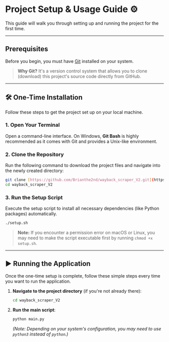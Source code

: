 # Project Setup & Usage Guide ⚙️

This guide will walk you through setting up and running the project for the first time.

---

##  Prerequisites

Before you begin, you must have [Git](https://git-scm.com/downloads) installed on your system.

> **Why Git?** It's a version control system that allows you to clone (download) this project's source code directly from GitHub.

---

## 🛠️ One-Time Installation

Follow these steps to get the project set up on your local machine.

### 1. Open Your Terminal
Open a command-line interface. On Windows, **Git Bash** is highly recommended as it comes with Git and provides a Unix-like environment.

### 2. Clone the Repository
Run the following command to download the project files and navigate into the newly created directory:

```bash
git clone [https://github.com/Brianthe2nd/wayback_scraper_V2.git](https://github.com/Brianthe2nd/wayback_scraper_V2.git)
cd wayback_scraper_V2
```

### 3. Run the Setup Script
Execute the setup script to install all necessary dependencies (like Python packages) automatically.

```bash
./setup.sh
```
> **Note:** If you encounter a permission error on macOS or Linux, you may need to make the script executable first by running `chmod +x setup.sh`.

---

## ▶️ Running the Application

Once the one-time setup is complete, follow these simple steps every time you want to run the application.

1.  **Navigate to the project directory** (if you're not already there):
    ```bash
    cd wayback_scraper_V2
    ```

2.  **Run the main script**:
    ```bash
    python main.py
    ```
    *(Note: Depending on your system's configuration, you may need to use `python3` instead of `python`.)*
